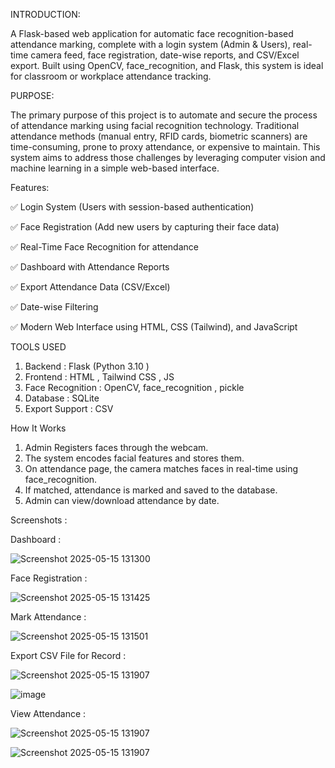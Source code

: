 INTRODUCTION: 

A Flask-based web application for automatic face recognition-based attendance marking, complete with a login system (Admin & Users), real-time camera feed, face registration, date-wise reports, and CSV/Excel export. Built using OpenCV, face_recognition, and Flask, this system is ideal for classroom or workplace attendance tracking.

PURPOSE:

The primary purpose of this project is to automate and secure the process of attendance marking using facial recognition technology. Traditional attendance methods (manual entry, RFID cards, biometric scanners) are time-consuming, prone to proxy attendance, or expensive to maintain. This system aims to address those challenges by leveraging computer vision and machine learning in a simple web-based interface.



Features:

✅ Login System (Users with session-based authentication)

✅ Face Registration (Add new users by capturing their face data)

✅ Real-Time Face Recognition for attendance

✅ Dashboard with Attendance Reports

✅ Export Attendance Data (CSV/Excel)

✅ Date-wise Filtering

✅ Modern Web Interface using HTML, CSS (Tailwind), and JavaScript


 TOOLS USED

1.  Backend	 :            Flask (Python 3.10 )
2.  Frontend :            HTML , Tailwind CSS , JS
3.  Face Recognition : 	  OpenCV, face_recognition , pickle
4.  Database :	          SQLite
5.  Export Support :	  CSV

How It Works

1. Admin Registers faces through the webcam.
2. The system encodes facial features and stores them.
3. On attendance page, the camera matches faces in real-time using face_recognition.
4. If matched, attendance is marked and saved to the database.
5. Admin can view/download attendance by date.

Screenshots :

Dashboard :  

![Screenshot 2025-05-15 131300](https://github.com/user-attachments/assets/29037e57-1064-41f9-bc81-1cee752b9423)

Face Registration :

![Screenshot 2025-05-15 131425](https://github.com/user-attachments/assets/c3eb2e43-2676-467f-b572-44feaa07c2e6)

Mark Attendance :

![Screenshot 2025-05-15 131501](https://github.com/user-attachments/assets/454d4f70-a0ac-41ea-86d0-faff56ddb88d)

Export CSV File for Record :

![Screenshot 2025-05-15 131907](https://github.com/user-attachments/assets/c3605b8b-7b56-47c2-979e-a644edada224)

![image](https://github.com/user-attachments/assets/3cd7866d-968a-494c-8a19-dbd45be14899)

View Attendance : 

![Screenshot 2025-05-15 131907](https://github.com/user-attachments/assets/c3605b8b-7b56-47c2-979e-a644edada224)

![Screenshot 2025-05-15 131907](https://github.com/user-attachments/assets/c3605b8b-7b56-47c2-979e-a644edada224)

